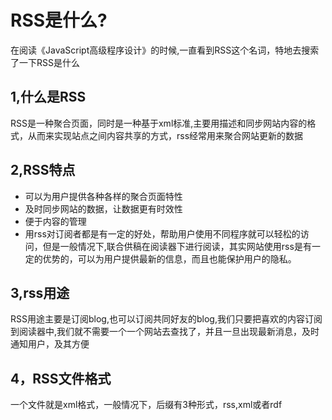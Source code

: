 # RSS是什么?

在阅读《JavaScript高级程序设计》的时候,一直看到RSS这个名词，特地去搜索了一下RSS是什么

## 1,什么是RSS

RSS是一种聚合页面，同时是一种基于xml标准,主要用描述和同步网站内容的格式，从而来实现站点之间内容共享的方式，rss经常用来聚合网站更新的数据

## 2,RSS特点

* 可以为用户提供各种各样的聚合页面特性
* 及时同步网站的数据，让数据更有时效性
* 便于内容的管理
* 用rss对订阅者都是有一定的好处，帮助用户使用不同程序就可以轻松的访问，但是一般情况下,联合供稿在阅读器下进行阅读，其实网站使用rss是有一定的优势的，可以为用户提供最新的信息，而且也能保护用户的隐私。

## 3,rss用途

RSS用途主要是订阅blog,也可以订阅共同好友的blog,我们只要把喜欢的内容订阅到阅读器中,我们就不需要一个一个网站去查找了，并且一旦出现最新消息，及时通知用户，及其方便

## 4，RSS文件格式

一个文件就是xml格式，一般情况下，后缀有3种形式，rss,xml或者rdf
